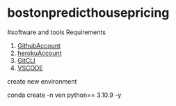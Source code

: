 # bostonpredicthousepricing

#software and tools Requirements
1. [GithubAccount](https://github.com)
2. [herokuAccount](https://heroku.com)
3. [GitCLI](https://git-scm.com/book/en/v2/getting-started-the-command-line)
4. [VSCODE](https://code.visualstudio.com/)

create new environment


conda create -n ven python== 3.10.9 -y
